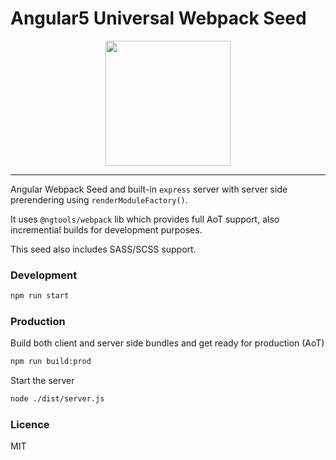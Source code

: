 # Angular5 Universal Webpack Seed

<p align="center">
  <img src="https://cloud.githubusercontent.com/assets/1796022/23861990/11b1ac98-080c-11e7-8ea6-30c66633f8df.png" width="200">
</p>

---

Angular Webpack Seed and built-in `express` server with server side prerendering using `renderModuleFactory()`.

It uses `@ngtools/webpack` lib which provides full AoT support, also incremential builds for development purposes.

This seed also includes SASS/SCSS support.

### Development

```sh
npm run start
```

### Production

Build both client and server side bundles and get ready for production (AoT)

```sh
npm run build:prod
```

Start the server

```sh
node ./dist/server.js
```

### Licence

MIT
